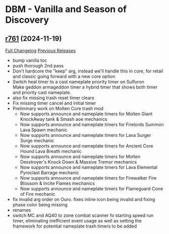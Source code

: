# DBM - Vanilla and Season of Discovery

## [r761](https://github.com/DeadlyBossMods/DBM-Vanilla/tree/r761) (2024-11-19)
[Full Changelog](https://github.com/DeadlyBossMods/DBM-Vanilla/compare/r760...r761) [Previous Releases](https://github.com/DeadlyBossMods/DBM-Vanilla/releases)

- bump vanilla toc  
- push thorough 2nd pass  
- Don't hardcore the "keep" arg, instead we'll handle this in core, for retail and classic going forward with a new core option  
- Switch heal timer to a cast nameplate priority timer on Sulfuron  
    Make geddon armageddon timer a hybrid timer that shows both timer and priority cast nameplate.  
- also fix missing trash reset timer clears  
- Fix missing timer cancel and initial timer  
- Preliminary work on Molten Core trash mod  
     - Now supports announce and nameplate timers for Molten Giant KnockAway tank & Smash aoe mechanics  
     - Now supports announce and nameplate timers for Firelords Summon Lava Spawn mechanic  
     - Now supports announce and nameplate timers for Lava Surger Surge mechanic  
     - Now supports announce and nameplate timers for Ancient Core Hound Lava Breath mechanic  
     - Now supports announce and nameplate timers for Molten Desstroyer's Knock Down & Massive Tremor mechanics  
     - Now supports announce and nameplate timers for Lava Elemental Pyroclast Barrage mechanic  
     - Now supports announce and nameplate timers for Firewalker Fire Blossom & Incite Flames mechanics  
     - Now supports announce and nameplate timers for Flameguard Cone of Fire mechanic  
- fix invalid arg order on Ouro. fixes inline icon being invalid and fixing phase color being missing  
- renames  
- switch MC and AQ40 to zone combat scanner fo starting speed run timer, eliminating inefficient event usage as well as setting the framework for potential nameplate trash timers to be added  
